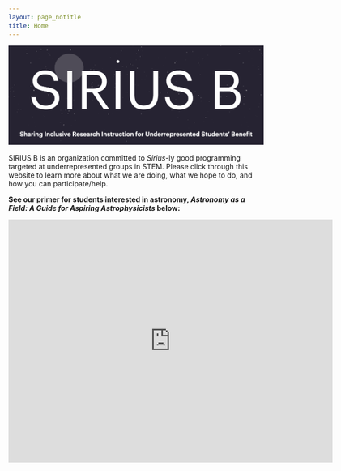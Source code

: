 ```yaml
---
layout: page_notitle
title: Home
---
```


![SIRIUS B logo](SIRIUSB_logo.002crop.png)

SIRIUS B is an organization committed to _Sirius_-ly good programming targeted at underrepresented groups in STEM. Please click through this website to learn more about what we are doing, what we hope to do, and how you can participate/help.


**See our primer for students interested in astronomy, *Astronomy as a Field: A Guide for Aspiring Astrophysicists* below:**

<div class="row">
    <div class="col-sm mt-3 mt-md-0">
        <iframe width="640px" height="480px" src="https://mixam.com/embed/655e512954d35004d36598dd" allowtransparency="true" allowfullscreen="true" frameborder="0"></iframe>
    </div>
</div>